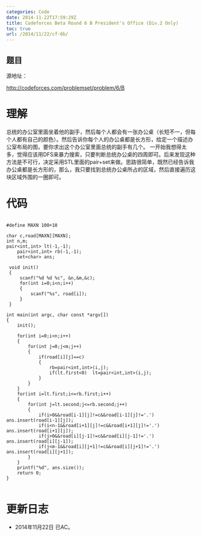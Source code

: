 ```yaml
---
categories: Code
date: 2014-11-22T17:59:29Z
title: Codeforces Beta Round 6 B President's Office (Div.2 Only)
toc: true
url: /2014/11/22/cf-6b/
---
```


## 题目
源地址：

http://codeforces.com/problemset/problem/6/B

# 理解
总统的办公室里面坐着他的副手，然后每个人都会有一张办公桌（长短不一，但每个人都有自己的颜色）。然后告诉你每个人的办公桌都是长方形，给定一个描述办公室布局的图，要你求出这个办公室里面总统的副手有几个。
一开始我想得太多，觉得应该用DFS来暴力搜索，只要判断总统办公桌的四周即可。后来发现这种方法是不可行，决定采用STL里面的pair+set来做。思路很简单，既然已经告诉我办公桌都是长方形的，那么，我只要找到总统办公桌所占的区域，然后直接遍历这块区域外围的一圈即可。

<!--more-->

# 代码

```

#define MAXN 100+10

char c,road[MAXN][MAXN];
int n,m;
pair<int,int> lt(-1,-1);
	pair<int,int> rb(-1,-1);
	set<char> ans;

 void init()
 {
     scanf("%d %d %c", &n,&m,&c);
     for(int i=0;i<n;i++)
     {
         scanf("%s", road[i]);
     }
 }

int main(int argc, char const *argv[])
{
	init();

	for(int i=0;i<n;i++)
    {
        for(int j=0;j<m;j++)
        {
            if(road[i][j]==c)
            {
                rb=pair<int,int>(i,j);
                if(lt.first<0)  lt=pair<int,int>(i,j);
            }
        }
    }
    for(int i=lt.first;i<=rb.first;i++)
    {
        for(int j=lt.second;j<=rb.second;j++)
        {
            if(i>0&&road[i-1][j]!=c&&road[i-1][j]!='.') ans.insert(road[i-1][j]);
            if(i<n-1&&road[i+1][j]!=c&&road[i+1][j]!='.')   ans.insert(road[i+1][j]);
            if(j>0&&road[i][j-1]!=c&&road[i][j-1]!='.') ans.insert(road[i][j-1]);
            if(j<m-1&&road[i][j+1]!=c&&road[i][j+1]!='.')   ans.insert(road[i][j+1]);
        }
    }
    printf("%d", ans.size());
    return 0;
}


```

# 更新日志
- 2014年11月22日 已AC。